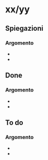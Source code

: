# xx/yy
## Spiegazioni
### Argomento
-
-

## Done
### Argomento
-
-

## To do
### Argomento
-
-


<br>
<br>
<br>
<br>